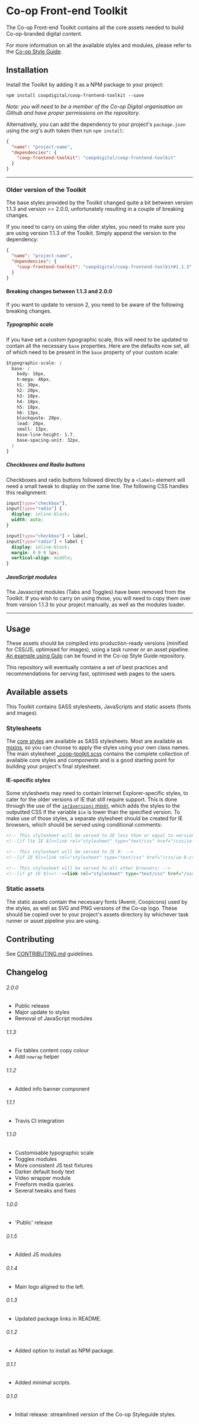 # Co-op Front-end Toolkit

The Co-op Front-end Toolkit contains all the core assets needed to build Co-op-branded digital content.

For more information on all the available styles and modules, please refer to the [Co-op Style Guide](http://single-site-styleguide.herokuapp.com/front-end-elements/).

## Installation

Install the Toolkit by adding it as a NPM package to your project:

```
npm install coopdigital/coop-frontend-toolkit --save
```

_Note: you will need to be a member of the Co-op Digital organisation on Github and have proper permissions on the repository._

Alternatively, you can add the dependency to your project's `package.json` using the org's auth token then run `npm install`:

```json
{
  "name": "project-name",
  "dependencies": {
    "coop-frontend-toolkit": "coopdigital/coop-frontend-toolkit"
  }
}
```

---

### Older version of the Toolkit

The base styles provided by the Toolkit changed quite a bit between version 1.1.3 and version >= 2.0.0, unfortunately resulting in a couple of breaking changes.

If you need to carry on using the older styles, you need to make sure you are using version 1.1.3 of the Toolkit. Simply append the version to the dependency:

```json
{
  "name": "project-name",
  "dependencies": {
    "coop-frontend-toolkit": "coopdigital/coop-frontend-toolkit#1.1.3"
  }
}
```

#### Breaking changes between 1.1.3 and 2.0.0

If you want to update to version 2, you need to be aware of the following breaking changes.

##### Typographic scale

If you have set a custom typographic scale, this will need to be updated to contain all the necessary `base` properties. Here are the defaults now set, all of which need to be present in the `base` property of your custom scale:

```css
$typographic-scale: (
  base: (
    body: 16px,
    h-mega: 46px,
    h1: 30px,
    h2: 20px,
    h3: 18px,
    h4: 18px,
    h5: 18px,
    h6: 13px,
    blockquote: 20px,
    lead: 20px,
    small: 13px,
    base-line-height: 1.7,
    base-spacing-unit: 32px,
  )
}
```

##### Checkboxes and Radio buttons

Checkboxes and radio buttons followed directly by a `<label>` element will need a small tweak to display on the same line. The following CSS handles this realignment:

```css
input[type="checkbox"],
input[type="radio"] {
  display: inline-block;
  width: auto;
}

input[type="checkbox"] + label,
input[type="radio"] + label {
  display: inline-block;
  margin: 0 0 0 5px;
  vertical-align: middle;
}
```

##### JavaScript modules

The Javascript modules (Tabs and Toggles) have been removed from the Toolkit. If you wish to carry on using those, you will need to copy them over from version 1.1.3 to your project manually, as well as the modules loader.

---

## Usage

These assets should be compiled into production-ready versions (minified for CSS/JS, optimised for images), using a task runner or an asset pipeline. [An example using Gulp](https://github.com/coopdigital/single-site-styleguide/blob/master/gulpfile.js) can be found in the Co-op Style Guide repository.

This repository will eventually contains a set of best practices and recommendations for serving fast, optimised web pages to the users.

## Available assets

This Toolkit contains SASS stylesheets, JavaScripts and static assets (fonts and images).

### Stylesheets

The [core styles](styles) are available as SASS stylesheets. Most are available as [mixins](styles/mixins), so you can choose to apply the styles using your own class names. The main stylesheet [_coop-toolkit.scss](styles/_coop-toolkit.scss) contains the complete collection of available core styles and components and is a good starting point for building your project's final stylesheet.

#### IE-specific styles

Some stylesheets may need to contain Internet Explorer-specific styles, to cater for the older versions of IE that still require support. This is done through the use of the [`ie($version)` mixin](styles/mixins/_helpers.scss#L24), which adds the styles to the outputted CSS if the variable `$ie` is lower than the specified version. To make use of those styles, a separate stylesheet should be created for IE browsers, which should be served using conditional comments:

```html
<!-- This stylesheet will be served to IE less than or equal to version 8: -->
<!--[if lte IE 8]><link rel="stylesheet" type="text/css" href="/css/ie-lte8.css"><![endif]-->

<!-- This stylesheet will be served to IE 9: -->
<!--[if IE 9]><link rel="stylesheet" type="text/css" href="/css/ie-9.css"><![endif]-->

<!-- This stylesheet will be served to all other browsers: -->
<!--[if gt IE 9]><!--><link rel="stylesheet" type="text/css" href="/css/main.css"><!--<![endif]-->
```

### Static assets

The static assets contain the necessary fonts (Avenir, Coopicons) used by the styles, as well as SVG and PNG versions of the Co-op logo. These should be copied over to your project's assets directory by whichever task runner or asset pipeline you are using.


## Contributing

See [CONTRIBUTING.md](CONTRIBUTING.md) guidelines.

## Changelog

###### 2.0.0
- Public release
- Major update to styles
- Removal of JavaScript modules

###### 1.1.3
- Fix tables content copy colour
- Add `nowrap` helper

###### 1.1.2
- Added info banner component

###### 1.1.1
- Travis CI integration

###### 1.1.0
- Customisable typographic scale
- Toggles modules
- More consistent JS test fixtures
- Darker default body text
- Video wrapper module
- Freeform media queries
- Several tweaks and fixes

###### 1.0.0
- 'Public' release

###### 0.1.5
- Added JS modules

###### 0.1.4
- Main logo aligned to the left.

###### 0.1.3
- Updated package links in README.

###### 0.1.2
- Added option to install as NPM package.

###### 0.1.1
- Added minimal scripts.

###### 0.1.0
- Initial release: streamlined version of the Co-op Styleguide styles.
